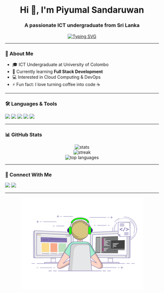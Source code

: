<h1 align="center">Hi 👋, I'm Piyumal Sandaruwan</h1>
<h3 align="center">A passionate ICT undergraduate from Sri Lanka</h3>

<!-- Typing animation -->
<p align="center">
  <a href="https://github.com/piyumal-sandaruwan">
    <img src="https://readme-typing-svg.demolab.com?font=Fira+Code&size=22&pause=1000&color=00F700&width=435&lines=ICT+Undergraduate+Full+Stack+Learner;Tech+Enthusiast" alt="Typing SVG" align="center" />
  </a>
</p>

---

### 🚀 About Me
- 🎓 ICT Undergraduate at University of Colombo
- 🌱 Currently learning **Full Stack Development**
- 💻 Interested in Cloud Computing & DevOps
- ⚡ Fun fact: I love turning coffee into code ☕

---

### 🛠 Languages & Tools
<p>
  <img src="https://img.shields.io/badge/html5-%23E34F26.svg?style=for-the-badge&logo=html5&logoColor=white" />
  <img src="https://img.shields.io/badge/css3-%231572B6.svg?style=for-the-badge&logo=css3&logoColor=white" />
  <img src="https://img.shields.io/badge/javascript-%23323330.svg?style=for-the-badge&logo=javascript&logoColor=%23F7DF1E" />
  <img src="https://img.shields.io/badge/node.js-6DA55F?style=for-the-badge&logo=node.js&logoColor=white" />
  <img src="https://img.shields.io/badge/react-%2320232a.svg?style=for-the-badge&logo=react&logoColor=%2361DAFB" />
</p>

---

### 📊 GitHub Stats
<p align="center">
  <img src="https://github-readme-stats.vercel.app/api?username=piyumal-sandaruwan&show_icons=true&theme=radical" alt="stats" />
  <br/>
  <img src="https://github-readme-streak-stats.herokuapp.com/?user=piyumal-sandaruwan&theme=radical" alt="streak" />
  <br/>
  <img src="https://github-readme-stats.vercel.app/api/top-langs/?username=piyumal-sandaruwan&layout=compact&theme=radical" alt="top languages" />
</p>

---



### 💬 Connect With Me
<p>
  <a href="https://linkedin.com/in/YOUR_LINKEDIN"><img src="https://img.shields.io/badge/-LinkedIn-blue?style=for-the-badge&logo=LinkedIn&logoColor=white" /></a>
  <a href="mailto:piyumalsandaruwanb@gmail.com"><img src="https://img.shields.io/badge/-Email-red?style=for-the-badge&logo=gmail&logoColor=white" /></a>
</p>

---

<p align="center">
  <img src="https://raw.githubusercontent.com/devSouvik/devSouvik/master/gif3.gif" width="400" alt="Coding Gif" />
</p>
